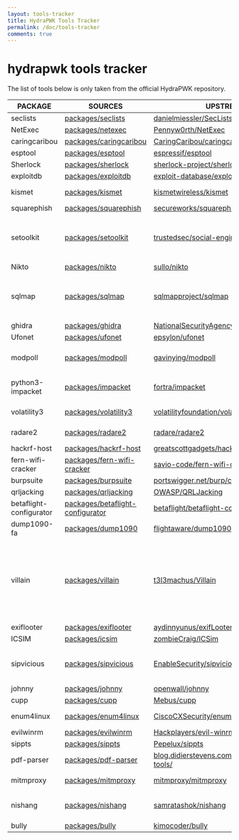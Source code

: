 ```yaml
---
layout: tools-tracker
title: HydraPWK Tools Tracker
permalink: /doc/tools-tracker
comments: true
---
```


# hydrapwk tools tracker
The list of tools below is only taken from the official HydraPWK repository.

| PACKAGE | SOURCES | UPSTREAM | LICENSE | STATUS |
| ------- | ------- | ------- | ------- | ------- |
| seclists | [packages/seclists](https://gitlab.com/hydrapwk/packages/seclists) | [danielmiessler/SecLists](https://github.com/danielmiessler/SecLists) | [MIT](https://github.com/danielmiessler/SecLists?tab=MIT-1-ov-file) |<span class="green">2025.3+hydrapwk1</span> |
| NetExec | [packages/netexec](https://gitlab.com/hydrapwk/packages/netexec) | [Pennyw0rth/NetExec](https://github.com/Pennyw0rth/NetExec) | [BSD-2-Clause](https://github.com/Pennyw0rth/NetExec?tab=BSD-2-Clause-1-ov-file) |<span class="green">1.4.0+hydrapwk2</span> |
| caringcaribou | [packages/caringcaribou](https://gitlab.com/hydrapwk/packages/caringcaribou) | [CaringCaribou/caringcaribou](https://github.com/CaringCaribou/caringcaribou) | [GPL-3.0](https://github.com/CaringCaribou/caringcaribou/blob/master/LICENSE) | <span class="green">0.7+hydrapwk1</span> |
| esptool | [packages/esptool](https://gitlab.com/hydrapwk/packages/esptool) | [espressif/esptool](https://github.com/espressif/esptool) | [GPL-2.0](https://github.com/espressif/esptool/blob/master/LICENSE) | <span class="green">5.0.2+hydrapwk1</span> |
| Sherlock | [packages/sherlock](https://gitlab.com/hydrapwk/packages/sherlock) | [sherlock-project/sherlock](https://github.com/sherlock-project/sherlock) | [MIT](https://github.com/sherlock-project/sherlock?tab=MIT-1-ov-file) |<span class="green">0.15.1+hydrapwk6</span> |
| exploitdb | [packages/exploitdb](https://gitlab.com/hydrapwk/packages/exploitdb) | [exploit-database/exploitdb](https://gitlab.com/exploit-database/exploitdb) | [GPL-2.0 or later](https://gitlab.com/exploit-database/exploitdb/-/blob/main/LICENSE.md) | <span class="green">2025.09.02+hydrapwk2</span> |
| kismet | [packages/kismet](https://gitlab.com/hydrapwk/packages/kismet) | [kismetwireless/kismet](https://github.com/kismetwireless/kismet) | [GPL-2.0 (Please check)](https://github.com/kismetwireless/kismet/blob/master/LICENSE) |<span class="green">2025.09-r1+hydrapwk1</span> |
| squarephish | [packages/squarephish](https://gitlab.com/hydrapwk/packages/squarephish) | [secureworks/squarephish](https://github.com/secureworks/squarephish) | [Apache-2.0](https://github.com/secureworks/squarephish?tab=Apache-2.0-1-ov-file) |<span class="red">drop</span> |
| setoolkit | [packages/setoolkit](https://gitlab.com/hydrapwk/packages/setoolkit) | [trustedsec/social-engineer-toolkit](https://github.com/trustedsec/social-engineer-toolkit) | [Copyright 2020, The Social-Engineer Toolkit (SET) by TrustedSec, LLC All rights reserved. (Please check) ](https://github.com/trustedsec/social-engineer-toolkit/blob/master/readme/LICENSE) | <span class="green">8.0.3+hydrapwk4</span> |
| Nikto | [packages/nikto](https://gitlab.com/hydrapwk/packages/nikto) | [sullo/nikto](https://github.com/sullo/nikto) | [GPLv2](https://github.com/sullo/nikto?tab=License-1-ov-file) |<span class="red">drop</span> |
| sqlmap | [packages/sqlmap](https://gitlab.com/hydrapwk/packages/sqlmap) | [sqlmapproject/sqlmap](https://github.com/sqlmapproject/sqlmap) | [sqlmap is (C) 2006-2025 Bernardo Damele Assumpcao Guimaraes, Miroslav Stampar. and GPL-2.0 (Please check)](https://github.com/sqlmapproject/sqlmap/blob/master/LICENSE) | <span class="red">drop</span> |
| ghidra | [packages/ghidra](https://gitlab.com/hydrapwk/packages/ghidra) | [NationalSecurityAgency/ghidra](https://github.com/NationalSecurityAgency/ghidra) | [Please check](https://github.com/NationalSecurityAgency/ghidra/tree/master/licenses) | <span class="green">11.4.2+hydrapwk1</span> |
| Ufonet | [packages/ufonet](https://gitlab.com/hydrapwk/packages/ufonet) | [epsylon/ufonet](https://github.com/epsylon/ufonet) | [GPLv3](https://github.com/epsylon/ufonet/blob/master/docs/LICENSE) | <span class="red">Waiting to drop</span> |
| modpoll | [packages/modpoll](https://gitlab.com/hydrapwk/packages/modpoll) | [gavinying/modpoll](https://github.com/gavinying/modpoll) | [Copyright (c) 2021-2024, Ying Shaodong, MIT License (Please check)](https://github.com/gavinying/modpoll/blob/master/LICENSE) | <span class="green">1.5.0+hydrapwk1</span> |
| python3-impacket | [packages/impacket](https://gitlab.com/hydrapwk/packages/impacket) | [fortra/impacket](https://github.com/fortra/impacket) | [The Apache Software License, Version 1.1 Modifications by Fortra](https://github.com/fortra/impacket?tab=License-1-ov-file) | <span class="green">0.12.0-3+hydrapwk4</span> |
| volatility3 | [packages/volatility3](https://gitlab.com/hydrapwk/packages/volatility3) | [volatilityfoundation/volatility3](https://github.com/volatilityfoundation/volatility3) | [Volatility Software License Version 1.0](https://github.com/volatilityfoundation/volatility3/blob/develop/LICENSE.txt) | <span class="green">2.26.2+hydrapwk2</span> |
| radare2 | [packages/radare2](https://gitlab.com/hydrapwk/packages/radare2) | [radare/radare2](https://github.com/radare/radare2) | [LGPL-3.0-only/MIT/BSD-3-Clause/Apache-2.0](https://github.com/radareorg/radare2?tab=License-1-ov-file) |<span class="green">5.9.8+dfsg-2</span> |
| hackrf-host | [packages/hackrf-host](https://gitlab.com/hydrapwk/packages/hackrf-host) | [greatscottgadgets/hackrf](https://github.com/greatscottgadgets/hackrf/) | [GPL-2.0](https://github.com/greatscottgadgets/hackrf/tree/master?tab=GPL-2.0-1-ov-file) |<span class="green">2024.02.1-hydrapwk1</span> |
| fern-wifi-cracker | [packages/fern-wifi-cracker](https://gitlab.com/hydrapwk/packages/fern-wifi-cracker) | [savio-code/fern-wifi-cracker](https://github.com/savio-code/fern-wifi-cracker) | [Copyright savio-code](https://github.com/savio-code/fern-wifi-cracker) |<span class="red">drop</span> |
| burpsuite | [packages/burpsuite](https://gitlab.com/hydrapwk/packages/burpsuite) | [portswigger.net/burp/communitydownload](https://portswigger.net/burp/communitydownload) | [Copyright portswigger](https://portswigger.net/) |<span class="red">drop</span> |
| qrljacking | [packages/qrljacking](https://gitlab.com/hydrapwk/packages/qrljacking) | [OWASP/QRLJacking](https://github.com/OWASP/QRLJacking) | [GPL-3.0](https://github.com/OWASP/QRLJacking?tab=GPL-3.0-1-ov-file) | <span class="red">drop</span> |
| betaflight-configurator | [packages/betaflight-configurator]() | [betaflight/betaflight-configurator](https://github.com/betaflight/betaflight-configurator) | [GPL-3.0](https://github.com/betaflight/betaflight-configurator?tab=GPL-3.0-1-ov-file) | <span class="green">10.10.0-hydrapwk1</span> |
| dump1090-fa | [packages/dump1090](https://gitlab.com/hydrapwk/packages/dump1090) | [flightaware/dump1090](https://github.com/flightaware/dump1090) | [GPL-2.0(Please also check copyright)](https://github.com/flightaware/dump1090?tab=License-1-ov-file) | <span class="green">10.1</span> |
| villain | [packages/villain](https://gitlab.com/hydrapwk/packages/villain) | [t3l3machus/Villain](https://github.com/t3l3machus/Villain) | [Copyright (c) 2022-2024 Panagiotis Chartas (t3l3machus) CC BY-NC-ND 4.0 and Creative Commons Attribution-NonCommercial-NoDerivatives 4.0 International Public License - (Please check)](https://github.com/t3l3machus/Villain/blob/main/LICENSE.md) | <span class="green">2.2.1-hydrapwk1</span> |
| exiflooter | [packages/exiflooter](https://gitlab.com/hydrapwk/packages/exiflooter) | [aydinnyunus/exifLooter](aydinnyunus/exifLooter) | [Apache-2.0](https://github.com/aydinnyunus/exifLooter?tab=Apache-2.0-1-ov-file) | <span class="green">1.0.0-hydrapwk1</span> |
| ICSIM | [packages/icsim](https://gitlab.com/hydrapwk/packages/icsim) | [zombieCraig/ICSim](https://github.com/zombieCraig/ICSim) | [GPL-3.0](https://github.com/zombieCraig/ICSim?tab=GPL-3.0-1-ov-file) | <span class="green">0.1-hydrapwk3</span> |
| sipvicious | [packages/sipvicious](https://gitlab.com/hydrapwk/packages/sipvicious) | [EnableSecurity/sipvicious](https://github.com/EnableSecurity/sipvicious) | [ Copyright (C) 2007-2020  Sandro Gauci <sandro@enablesecurity.com> (Please check)](https://github.com/EnableSecurity/sipvicious/blob/master/LICENSE) | <span class="green">0.3.4-hydrapwk1</span> |
| johnny | [packages/johnny](https://gitlab.com/hydrapwk/packages/johnny) | [openwall/johnny](https://github.com/openwall/johnny) | [Please check Copyright](https://github.com/openwall/johnny?tab=License-1-ov-file) | <span class="green">2.2-hydrapwk1</span> |
| cupp | [packages/cupp](https://gitlab.com/hydrapwk/packages/cupp) | [Mebus/cupp](https://github.com/Mebus/cupp) | [GPL-3.0](https://github.com/Mebus/cupp?tab=GPL-3.0-1-ov-file) | <span class="green">3.3.0-hydrapwk1</span> |
| enum4linux | [packages/enum4linux](https://gitlab.com/hydrapwk/packages/enum4linux) | [CiscoCXSecurity/enum4linux](https://github.com/CiscoCXSecurity/enum4linux) | [GPL-2.0 (Please also check other Term and Policy)](https://github.com/CiscoCXSecurity/enum4linux?tab=License-1-ov-file) | <span class="green">0.9.2+hydrapwk3</span> |
| evilwinrm | [packages/evilwinrm](https://gitlab.com/hydrapwk/packages/evilwinrm) | [Hackplayers/evil-winrm](https://github.com/Hackplayers/evil-winrm) | [LGPL-3.0](https://github.com/Hackplayers/evil-winrm/blob/master/LICENSE) | <span class="red">3.7-hydrapwk1</span> |
| sippts | [packages/sippts](https://gitlab.com/hydrapwk/packages/sippts) | [Pepelux/sippts](https://github.com/Pepelux/sippts) | [GPL-3.0](https://github.com/Pepelux/sippts/blob/master/LICENSE.txt) | <span class="green">4.1.2-hydrapwk1</span> |
| pdf-parser | [packages/pdf-parser](https://gitlab.com/hydrapwk/packages/pdf-parser) | [blog.didierstevens.com/programs/pdf-tools/](https://blog.didierstevens.com/programs/pdf-tools/) | [Copyright didierstevens (Please check)](https://blog.didierstevens.com/programs/pdf-tools/) | <span class="green">0.7.12-hydrapwk1</span> |
| mitmproxy | [packages/mitmproxy](https://gitlab.com/hydrapwk/packages/mitmproxy) | [mitmproxy/mitmproxy](https://github.com/mitmproxy/mitmproxy) | [MIT (Copyright (c) 2013, Aldo Cortesi.)](https://github.com/mitmproxy/mitmproxy/blob/main/LICENSE) | <span class="green">8.1.1-4</span> |
| nishang | [packages/nishang](https://gitlab.com/hydrapwk/packages/nishang) | [samratashok/nishang](https://github.com/samratashok/nishang) | [Copyright (C) 2015  Nikhil "SamratAshok" Mittal (Please check)](https://github.com/samratashok/nishang/blob/master/LICENSE) | <span class="green">0.7.6-2</span> |
| bully | [packages/bully](https://gitlab.com/hydrapwk/packages/bully) | [kimocoder/bully](https://github.com/kimocoder/bully) | [GPL-3.0](https://github.com/kimocoder/bully/blob/master/LICENSE.md) | <span class="green">1.4.00-2</span> |




<!--
| packages | [packages/](https://gitlab.com/hydrapwk/packages/) | [](https://github.com/) | []() | <span class="green">ver</span> |

-->
